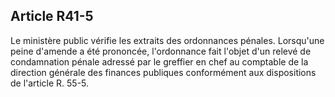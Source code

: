 Article R41-5
----
Le ministère public vérifie les extraits des ordonnances pénales. Lorsqu'une
peine d'amende a été prononcée, l'ordonnance fait l'objet d'un relevé de
condamnation pénale adressé par le greffier en chef au comptable de la direction
générale des finances publiques conformément aux dispositions de l'article R.
55-5.
